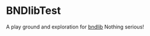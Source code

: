 BNDlibTest
==========

A play ground and exploration for [bndlib](http://www.aqute.biz/Bnd/Bnd) Nothing serious!
